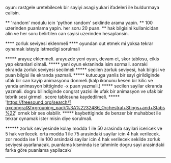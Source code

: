 
oyun: rastgele uretebilecek bir sayiyi asagi yukari ifadeleri ile buldurmaya calisin.

** 'random' modulu icin 'python random' seklinde arama yapin.
** 100 uzerinden puanlama yapin. her soru 20 puan.
** hak bilgisini kullanicidan alin ve her soru belirtilen can sayisi uzerinden hesaplansin.

**** zorluk seviyesi eklenmeli
**** oyundan out etmek mi yoksa tekrar oynamak isteyip istmedigi sorulmali

***** arayuz eklenmeli. arayuzde yeni oyun, devam et, skor tablosu, cikis yap ekranlari olmali. 
***** yeni oyun ekraninda isim sormali. sonraki ekranda zorluk seviyesi secilmeli
***** secilen zorluk seviyesi, hak bilgisi ve puan bilgisi ile ekranda yazmali.
***** kutucuga yanlis bir sayi girildiginde ufak bir can kayip animasyonu donmeli.(kalp ikonunu kesen bir kilic ve yanda animasyon bittiginde -x puan yazmali.)
***** secilen sayilar ekranda yazmali. dogru bilindiginde congrat yazisi ile ufak bir animasyon ve ufak bir tebrik sesi girmeli. score tablosuna kaydedilmeli.
***** 'https://freesound.org/search/?q=congrat&f=grouping_pack%3A%2232486_Orchestral+Stings+and+Stabs%22' ornek bir ses olabilir. 
***** kaybettiginde de benzer bir muhabbet ile tekrar oynamak ister misin diye sorulmali. 

****** zorluk seviyesinde kolay modda 1 ile 50 arasinda sayilari icericek ve 5 hak verilecek.
 orta modda 1 ile 75 arasindaki sayilar icin 4 hak verilecek. 
 zor modda ise 1 ile 100 arsindaki sayilar icin 4 hak verilecek sekilde zorluk seviyesi ayarlanacak. 
 puanlama kisminda ise tahminle dogru sayi arasindaki farka göre puanlama yapilacak/
***** 
